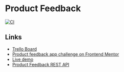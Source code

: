 # Product Feedback

[![CI](https://github.com/Antodi99/product-feedback/actions/workflows/ci.yml/badge.svg?branch=main)](https://github.com/Antodi99/product-feedback/actions/workflows/ci.yml)

## Links

- [Trello Board](https://trello.com/b/Qqy1cSW4/product-feedback-app)
- [Product feedback app challenge on Frontend Mentor](https://www.frontendmentor.io/challenges/product-feedback-app-wbvUYqjR6)
- [Live demo](https://fem-product-feedback-app.vercel.app/)
- [Product Feedback REST API](https://github.com/Arthur199212/product-feedback-app)

<!-- https://go-product-feedback.herokuapp.com/api/auth/github -->

